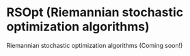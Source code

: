 # RSOpt (Riemannian stochastic optimization algorithms)
Riemannian stochastic optimization algorithms (Coming soon!)
